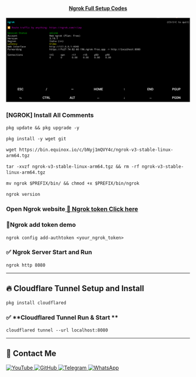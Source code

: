 <h4 align="center"><u>Ngrok Full Setup Codes</u></h4>

![Hack page and get images](https://raw.githubusercontent.com/Masterdas/Ngrok/refs/heads/main/PNG/Screenshot_2025_0219_165206.png)

### [NGROK] Install All Comments


```
pkg update && pkg upgrade -y
```
```
pkg install -y wget git
```
```
wget https://bin.equinox.io/c/bNyj1mQVY4c/ngrok-v3-stable-linux-arm64.tgz
```
```
tar -xvzf ngrok-v3-stable-linux-arm64.tgz && rm -rf ngrok-v3-stable-linux-arm64.tgz
```
```
mv ngrok $PREFIX/bin/ && chmod +x $PREFIX/bin/ngrok
```
```
ngrok version
```

### Open Ngrok website<a href="https://dashboard.ngrok.com/get-started/your-authtoken"> 📌 Ngrok token Click here </a>

### 🔹Ngrok add token demo
```
ngrok config add-authtoken <your_ngrok_token>
```

### ✅ **Ngrok Server Start and Run**
```
ngrok http 8080
```

---

## 🔥 **Cloudflare Tunnel Setup and Install**
```
pkg install cloudflared
```

### ✅ **Cloudflared Tunnel Run & Start  **
```
cloudflared tunnel --url localhost:8080
```
---

## 📌 Contact Me  

<a href="https://youtube.com/@zerodarknexus">
  <img src="https://img.shields.io/badge/YouTube-FF0000?style=for-the-badge&logo=youtube&logoColor=white" alt="YouTube">
</a>  


<a href="https://github.com/Masterdas?tab=repositories">
  <img src="https://img.shields.io/badge/GitHub-000000?style=for-the-badge&logo=github&logoColor=white" alt="GitHub">
</a>  


<a href="https://t.me/ZeroHackNexus">
  <img src="https://img.shields.io/badge/Telegram-26A5E4?style=for-the-badge&logo=telegram&logoColor=white" alt="Telegram">
</a>    

<a href="https://chat.whatsapp.com/II35pNaN25rHqnUmqXK6ag">
  <img src="https://img.shields.io/badge/WhatsApp-25D366?style=for-the-badge&logo=whatsapp&logoColor=white" alt="WhatsApp">
</a>
